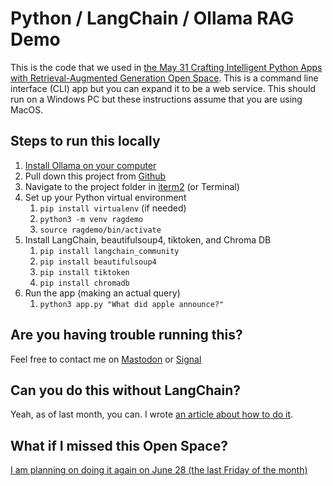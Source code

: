 # Python / LangChain / Ollama RAG Demo

This is the code that we used in [the May 31 Crafting Intelligent Python Apps with Retrieval-Augmented Generation Open Space](https://that.us/activities/Z1OU4WMZonDxDDk2L1t2).  This is a command line interface (CLI) app but you can expand it to be a web service.  This should run on a Windows PC but these instructions assume that you are using MacOS.

## Steps to run this locally

1. [Install Ollama on your computer](https://ollama.com/download)
2. Pull down this project from [Github](https://github.com/steinbring)
3. Navigate to the project folder in [iterm2](https://iterm2.com/) (or Terminal)
4. Set up your Python virtual environment
	1. `pip install virtualenv` (if needed)
	2. `python3 -m venv ragdemo`
	3. `source ragdemo/bin/activate`
5. Install LangChain, beautifulsoup4, tiktoken, and Chroma DB
	1. `pip install langchain_community`
	2. `pip install beautifulsoup4`
	3. `pip install tiktoken`
	4. `pip install chromadb`
6. Run the app (making an actual query)
	1. `python3 app.py "What did apple announce?"`

## Are you having trouble running this?

Feel free to contact me on [Mastodon](https://toot.works/@joe) or [Signal](https://signal.me/#eu/wYx/v3zx0aPCt1RvLXBtCTcrKGWK0hJiIw2JpsQatK5UCSN9YMpDurXTeZ11atLj)

## Can you do this without LangChain?

Yeah, as of last month, you can.  I wrote [an article about how to do it](https://jws.news/2024/how-to-get-ai-to-tell-you-the-flavor-of-the-day-at-kopps/).

## What if I missed this Open Space?

[I am planning on doing it again on June 28 (the last Friday of the month)](https://that.us/activities/5EI62c1gogbMFYMqilkP)